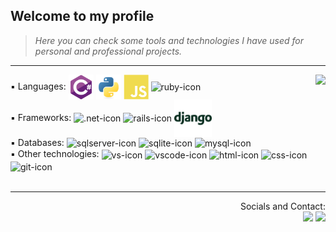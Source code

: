## Welcome to my profile 
>_Here you can check some tools and technologies I have used for personal and professional projects._
<hr>
<div>
  <img align="right" src=https://github-readme-stats.vercel.app/api/top-langs/?username=mauroimamura&layout=compact&theme=merko />
</div>
<div>
  <div>
    ▪️ Languages:
    <img align="center" alt="csharp-icon" height="40" src="https://raw.githubusercontent.com/devicons/devicon/master/icons/csharp/csharp-original.svg"/>
    <img align="center" alt="python-icon" height="40" src="https://raw.githubusercontent.com/devicons/devicon/master/icons/python/python-original.svg"/>
    <img align="center" alt="js-icon" height="40" src="https://raw.githubusercontent.com/devicons/devicon/master/icons/javascript/javascript-plain.svg"/>
    <img align="center" alt="ruby-icon" height="40" src="https://cdn.jsdelivr.net/gh/devicons/devicon/icons/ruby/ruby-original.svg" />
  </div>
  <div>
    ▪️ Frameworks:
    <img align="center" alt=".net-icon" height="40" src="https://cdn.jsdelivr.net/gh/devicons/devicon/icons/dot-net/dot-net-plain-wordmark.svg"/>
    <img align="center" alt="rails-icon" height="60" src="https://cdn.jsdelivr.net/gh/devicons/devicon/icons/rails/rails-plain-wordmark.svg"/>
    <img align="center" alt="django-icon" height="60" src="https://raw.githubusercontent.com/devicons/devicon/55609aa5bd817ff167afce0d965585c92040787a/icons/django/django-plain-wordmark.svg"/>
  </div>
  <div>
    ▪️ Databases:
    <img align="center" alt="sqlserver-icon" height="50" src="https://silk.us/wp-content/uploads/2021/03/sql-server-logo-white.png"/>
    <img align="center" alt="sqlite-icon" height="50" src="https://cdn.jsdelivr.net/gh/devicons/devicon/icons/sqlite/sqlite-original-wordmark.svg"/>
    <img align="center" alt="mysql-icon" height="50" src="https://cdn.jsdelivr.net/gh/devicons/devicon/icons/mysql/mysql-original-wordmark.svg"/>
  </div>
   <div>
    ▪️ Other technologies:
    <img align="center" alt="vs-icon" height="40" src="https://cdn.jsdelivr.net/gh/devicons/devicon/icons/visualstudio/visualstudio-plain.svg" />
    <img align="center" alt="vscode-icon" height="40" src="https://cdn.jsdelivr.net/gh/devicons/devicon/icons/vscode/vscode-original-wordmark.svg" />
    <img align="center" alt="html-icon" height="40" src="https://cdn.jsdelivr.net/gh/devicons/devicon/icons/html5/html5-original.svg" />
    <img align="center" alt="css-icon" height="40" src="https://cdn.jsdelivr.net/gh/devicons/devicon/icons/css3/css3-plain-wordmark.svg" />
    <img align="center" alt="git-icon" height="40" src="https://cdn.jsdelivr.net/gh/devicons/devicon/icons/git/git-original.svg" />
  </div>
</div>
<br/>
<div>
  <hr>
</div>
<div align="right">
  Socials and Contact:<br/>
  <a href="https://www.linkedin.com/in/mauroimamura/" target="_blank"><img height="20" src="https://cdn.jsdelivr.net/gh/devicons/devicon/icons/linkedin/linkedin-original.svg"/></a>
  <a href="https://www.mauro_imamura.com.br" target="_blank"><img height="20" src="https://www.mauroimamura.com.br/favicon.ico"/></a>
</div>
